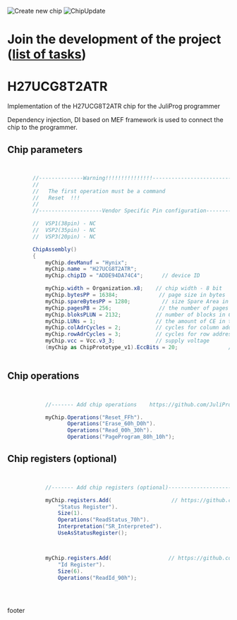 ![Create new chip](https://github.com/JuliProg/H27UCG8T2ATR/workflows/Create%20new%20chip/badge.svg?event=repository_dispatch)
![ChipUpdate](https://github.com/JuliProg/H27UCG8T2ATR/workflows/ChipUpdate/badge.svg)
# Join the development of the project ([list of tasks](https://github.com/users/JuliProg/projects/1))


# H27UCG8T2ATR
Implementation of the H27UCG8T2ATR chip for the JuliProg programmer

Dependency injection, DI based on MEF framework is used to connect the chip to the programmer.

<section class = "listing">

# Chip parameters
```c#


        //--------------Warning!!!!!!!!!!!!!!!-------------------------------------------
        //
        //   The first operation must be a command
        //   Reset  !!!
        //
        //--------------------Vendor Specific Pin configuration---------------------------

        //  VSP1(38pin) - NC    
        //  VSP2(35pin) - NC
        //  VSP3(20pin) - NC

        ChipAssembly()
        {
            myChip.devManuf = "Hynix";
            myChip.name = "H27UCG8T2ATR";
            myChip.chipID = "ADDE94DA74C4";      // device ID

            myChip.width = Organization.x8;    // chip width - 8 bit
            myChip.bytesPP = 16384;             // page size in bytes
            myChip.spareBytesPP = 1280;          // size Spare Area in bytes
            myChip.pagesPB = 256;               // the number of pages per block 
            myChip.bloksPLUN = 2132;           // number of blocks in CE
            myChip.LUNs = 1;                   // the amount of CE in the chip
            myChip.colAdrCycles = 2;           // cycles for column addressing
            myChip.rowAdrCycles = 3;           // cycles for row addressing 
            myChip.vcc = Vcc.v3_3;             // supply voltage
            (myChip as ChipPrototype_v1).EccBits = 20;                // required Ecc bits for each 512 bytes
          
```
# Chip operations
```c#


            //------- Add chip operations    https://github.com/JuliProg/Wiki#command-set----------------------------------------------------

            myChip.Operations("Reset_FFh").
                   Operations("Erase_60h_D0h").
                   Operations("Read_00h_30h").
                   Operations("PageProgram_80h_10h");

```
# Chip registers (optional)
```c#


            //------- Add chip registers (optional)----------------------------------------------------

            myChip.registers.Add(                   // https://github.com/JuliProg/Wiki/wiki/StatusRegister
                "Status Register").
                Size(1).
                Operations("ReadStatus_70h").
                Interpretation("SR_Interpreted").
                UseAsStatusRegister();



            myChip.registers.Add(                  // https://github.com/JuliProg/Wiki/wiki/ID-Register
                "Id Register").
                Size(6).
                Operations("ReadId_90h");
            

        

```
</section>


























footer

